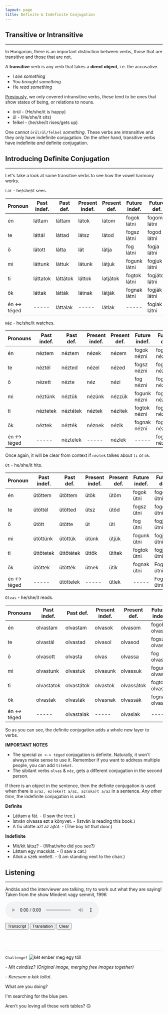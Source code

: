 ```yaml
---
layout: page
title: Definite & Indefinite Conjugation
---
```


## Transitive or Intransitive
---

In Hungarian, there is an important distinction between verbs, those that are transitive and those that are not.

A **transitive** verb is any verb that takes a **direct object**, i.e. the accusative.

* I *see something*
* You *brought something*
* He *read something*

[Previously,](https://magyartanulas.github.io/verb-intro/) we only covered intransitive verbs, these tend to be ones that show states of being, or relations to nouns. 

* örül - (He/she/it is happy)
* ül - (He/she/it sits)
* felkel - (he/she/it rises/gets up)

One cannot `örül/ül/felkel` *something*. These verbs are intransitive and they only have indefinite conjugation. On the other hand, 
transitive verbs have indefinite *and* definite conjugation.

## Introducing Definite Conjugation
---

Let's take a look at some transitive verbs to see how the vowel harmony works.

`Lát` - he/she/it sees.

| Pronoun      | Past indef. | Past def. | Present indef. | Present def. | Future indef.  | Future def.       |
|--------------|-------------|-----------|----------------|--------------|----------------|-------------------|
| én           | láttam      | láttam    | látok          | látom        | fogok látni    | fogom látni       |
| te           | láttál      | láttad    | látsz          | látod        | fogsz látni    | fogod látni       |
| ő            | látott      | látta     | lát            | látja        | fog látni      | fogja látni       |
| mi           | láttunk     | láttuk    | látunk         | látjuk       | fogunk látni   | fogjuk látni      |
| ti           | láttatok    | láttátok  | láttok         | latjátok     | fogtok látni   | fogjátok látni    |
| ők           | láttak      | látták    | látnak         | látják       | fognak látni   | fogják látni      |
| én <-> téged | -----       | láttalak  | -----          | látlak       | -----          | foglak látni      |

`Néz` - he/she/it watches.

| Pronouns     | Past indef. | Past def.  | Present indef. | Present def. | Future indef. | Future def.    |
|--------------|-------------|------------|----------------|--------------|---------------|----------------|
| én           | néztem      | néztem     | nézek          | nézem        | fogok nézni   | fogom nézni    |
| te           | néztél      | nézted     | nézel          | nézed        | fogsz nézni   | fogod nézni    |
| ő            | nézett      | nézte      | néz            | nézi         | fog nézni     | fogja nézni    |
| mi           | néztünk     | néztük     | nézünk         | nézzük       | fogunk nézni  | fogjuk nézni   |
| ti           | néztetek    | néztétek   | néztek         | nézitek      | fogtok nézni  | fogjátok nézni |
| ők           | néztek      | nézték     | néznek         | nézik        | fognak nézni  | fogják nézni   |
| én <-> téged | -----       | néztelek   | -----          | nézlek       | -----         | foglak nézni   |

Once again, it will be clear from context if `néztek` talkes about `ti` or `ők`.

`Üt` - he/she/it hits.

| Pronoun      | Past indef. | Past def. | Present indef. | Present def. | Future indef.  | Future def.   |
|--------------|-------------|-----------|----------------|--------------|----------------|---------------|
| én           | ütöttem     | ütöttem   | ütök           | ütöm         | fogok ütni     | fogom ütni    |
| te           | ütöttél     | ütötted   | ütsz           | ütöd         | fogsz ütni     | fogod ütni    |
| ő            | ütött       | ütötte    | üt             | üti          | fog ütni       | fogja ütni    |
| mi           | ütöttünk    | ütöttük   | ütünk          | ütjük        | fogunk ütni    | fogjuk ütni   |
| ti           | üttötetek   | üttötétek | üttök          | ütitek       | fogtok ütni    | fogjátok ütni |
| ők           | ütöttek     | ütötték   | ütnek          | ütik         | fognak ütni    | Fogják ütni   |
| én <-> téged | -----       | ütöttelek | -----          | ütlek        | -----          | Foglak ütni   |

`Olvas` - he/she/it reads.

| Pronouns     | Past indef. | Past def.  | Present indef. | Present def. | Future indef.  | Future def.      |
|--------------|-------------|------------|----------------|--------------|----------------|------------------|
| én           | olvastam    | olvastam   | olvasok        | olvasom      | fogok olvasni  | fogom olvasni    |
| te           | olvastál    | olvastad   | olvasol        | olvasod      | fogsz olvasni  | fogod olvasni    |
| ő            | olvasott    | olvasta    | olvas          | olvassa      | fog olvasni    | fogja olvasni    |
| mi           | olvastunk   | olvastuk   | olvasunk       | olvassuk     | fogunk olvasni | fogjuk olvasni   |
| ti           | olvastatok  | olvastátok | olvastok       | olvassátok   | fogtok olvasni | fogjátok olvasni |
| ők           | olvastak    | olvasták   | olvasnak       | olvassák     | fognak olvasni | fogják olvasni   |
| én <-> téged | -----       | olvastalak | -----          | olvaslak    | -----          | foglak olvasni   |

So as you can see, the definite conjugation adds a whole new layer to verbs. 

**IMPORTANT NOTES**

* The special `én <-> téged` conjugation is definite. Naturally, it won't always make sense to use it. Remember if you want to address multiple people, you can add `titeket`.
* The sibilant verbs `olvas` & `néz`, gets a different conjugation in the second person.

If there is an object in the sentence, then the definite conjugation is used when there is `a/az, ez(eke)t a/az, az(oka)t a/az` in a sentence. *Any other time*, the indefinite conjugation is used.

**Definite**

* Láttam a fát. - (I saw the tree.)
* István olvassa ezt a könyvet. - (István is reading this book.)
* A fiú ütötte azt az ajtót. - (The boy hit that door.)

**Indefinite**

* Mit/kit látsz? - (What/who did you see?)
* Láttam egy macskát. - (I saw a cat.)
* Állok a szék mellett. - (I am standing next to the chair.)

## Listening
---

András and the interviewer are talking, try to work out what they are saying! Taken from the show Mindent vagy semmit, 1996

<audio controls><source src="https://magyartanulas.github.io/public/tej.mp3" type="audio/mpeg">Your browser does not support the audio element.</audio>

<script type = "text/javascript">

function check_reveal(button) {
    
    var hun = document.getElementById("transcript");
    var eng = document.getElementById("translation");
    var none = document.getElementById("none");
 
    if (button === 'transcript') {
        
        if (hun.style.display === "none" && eng.style.display === "none") {
            none.style.display = "none";
            hun.style.display = "block";
        }else if (hun.style.display === "none" && eng.style.display === "block") {
            none.style.display = "none";
            eng.style.display = "none";
            hun.style.display = "block";
        }
    }else if (button === 'translation')
 
        if (eng.style.display === "none" && hun.style.display === "none") {
            none.style.display = "none";
            eng.style.display = "block";
        }else if (eng.style.display === "none" && hun.style.display === "block") {
            none.style.display = "none";
            hun.style.display = "none";
            eng.style.display = "block";
        }
}

function clearAll() {

    var hun = document.getElementById("transcript");
    var eng = document.getElementById("translation");
    hun.style.display = "none";
    eng.style.display = "none";
    none.style.display = "block";
}

</script>

<span>
<button type="button" onclick="check_reveal('transcript')">Transcript</button>
<button type="button" onclick="check_reveal('translation')">Translation</button>
<button type="button" onclick="clearAll()">Clear</button>
</span>

<div id = "transcript" style ="display:none">
András: Én nagyon szeretem a tejet.<br/>
Interviewer: Igen és a kakáót is?<br/> 
András: Azt is.<br/>
</div>

<div id = "translation" style ="display:none">
András: I love milk very much.<br/>
Interviewer: Yes and cocao as well?<br/> 
András: That too.<br/>
</div>

<div id = "none" style ="display:block">
<br/>
<br/>
<br/>
</div>

---

`Challenge!`
![két ember meg egy tóll](https://magyartanulas.github.io/public/keres.jpg)

*- Mit csinálsz? (Original image, merging free images together)*

*- Keresem a kék tollat.*

<span class="spoiler">What are you doing?</span>

<span class="spoiler">I'm searching for the blue pen.</span>

Aren't you loving all these verb tables? 🙃
